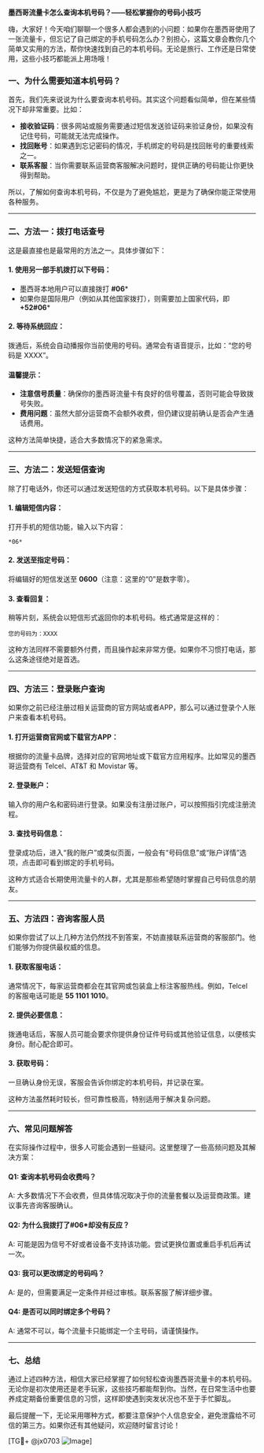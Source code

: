 **墨西哥流量卡怎么查询本机号码？——轻松掌握你的号码小技巧**

嗨，大家好！今天咱们聊聊一个很多人都会遇到的小问题：如果你在墨西哥使用了一张流量卡，但忘记了自己绑定的手机号码怎么办？别担心，这篇文章会教你几个简单又实用的方法，帮你快速找到自己的本机号码。无论是旅行、工作还是日常使用，这些小技巧都能派上用场哦！

### 一、为什么需要知道本机号码？
首先，我们先来说说为什么要查询本机号码。其实这个问题看似简单，但在某些情况下却非常重要。比如：
- **接收验证码**：很多网站或服务需要通过短信发送验证码来验证身份，如果没有记住号码，可能就无法完成操作。
- **找回账号**：如果遇到忘记密码的情况，手机绑定的号码是找回账号的重要线索之一。
- **联系客服**：当你需要联系运营商客服解决问题时，提供正确的号码能让你更快得到帮助。

所以，了解如何查询本机号码，不仅是为了避免尴尬，更是为了确保你能正常使用各种服务。

---

### 二、方法一：拨打电话查号
这是最直接也是最常用的方法之一。具体步骤如下：

#### 1. 使用另一部手机拨打以下号码：
- 墨西哥本地用户可以直接拨打 **#06***
- 如果你是国际用户（例如从其他国家拨打），则需要加上国家代码，即 **+52#06***

#### 2. 等待系统回应：
拨通后，系统会自动播报你当前使用的号码。通常会有语音提示，比如：“您的号码是 XXXX”。

#### 温馨提示：
- **注意信号质量**：确保你的墨西哥流量卡有良好的信号覆盖，否则可能会导致拨号失败。
- **费用问题**：虽然大部分运营商不会额外收费，但仍建议提前确认是否会产生通话费用。

这种方法简单快捷，适合大多数情况下的紧急需求。

---

### 三、方法二：发送短信查询
除了打电话外，你还可以通过发送短信的方式获取本机号码。以下是具体步骤：

#### 1. 编辑短信内容：
打开手机的短信功能，输入以下内容：
```
*06*
```

#### 2. 发送至指定号码：
将编辑好的短信发送至 **0600**（注意：这里的“0”是数字零）。

#### 3. 查看回复：
稍等片刻，系统会以短信形式返回你的本机号码。格式通常是这样的：
```
您的号码为：XXXX
```

这种方法同样不需要额外付费，而且操作起来非常方便。如果你不习惯打电话，那么这条途径绝对是首选。

---

### 四、方法三：登录账户查询
如果你之前已经注册过相关运营商的官方网站或者APP，那么可以通过登录个人账户来查看本机号码。

#### 1. 打开运营商官网或下载官方APP：
根据你的流量卡品牌，选择对应的官网地址或下载官方应用程序。比如常见的墨西哥运营商有 Telcel、AT&T 和 Movistar 等。

#### 2. 登录账户：
输入你的用户名和密码进行登录。如果没有注册过账户，可以按照指引完成注册流程。

#### 3. 查找号码信息：
登录成功后，进入“我的账户”或类似页面，一般会有“号码信息”或“账户详情”选项，点击即可看到绑定的手机号码。

这种方式适合长期使用流量卡的人群，尤其是那些希望随时掌握自己号码信息的朋友。

---

### 五、方法四：咨询客服人员
如果你尝试了以上几种方法仍然找不到答案，不妨直接联系运营商的客服部门。他们能够为你提供最权威的信息。

#### 1. 获取客服电话：
通常情况下，每家运营商都会在其官网或包装盒上标注客服热线。例如，Telcel 的客服电话可能是 **55 1101 1010**。

#### 2. 提供必要信息：
拨通电话后，客服人员可能会要求你提供身份证件号码或其他验证信息，以便核实身份。耐心配合即可。

#### 3. 获取号码：
一旦确认身份无误，客服会告诉你绑定的本机号码，并记录在案。

这种方法虽然耗时较长，但可靠性极高，特别适用于解决复杂问题。

---

### 六、常见问题解答
在实际操作过程中，很多人可能会遇到一些疑问。这里整理了一些高频问题及其解决方案：

#### Q1: 查询本机号码会收费吗？
A: 大多数情况下不会收费，但具体情况取决于你的流量套餐以及运营商政策。建议事先咨询客服确认。

#### Q2: 为什么我拨打了#06*却没有反应？
A: 可能是因为信号不好或者设备不支持该功能。尝试更换位置或重启手机后再试一次。

#### Q3: 我可以更改绑定的号码吗？
A: 是的，但需要满足一定条件并经过审核。联系客服了解详细步骤。

#### Q4: 是否可以同时绑定多个号码？
A: 通常不可以，每个流量卡只能绑定一个主号码，请谨慎操作。

---

### 七、总结
通过上述四种方法，相信大家已经掌握了如何轻松查询墨西哥流量卡的本机号码。无论你是初次使用还是老手玩家，这些技巧都能帮到你。当然，在日常生活中也要养成定期备份重要信息的习惯，这样即使遇到突发状况也不至于手忙脚乱。

最后提醒一下，无论采用哪种方式，都要注意保护个人信息安全，避免泄露给不可信的第三方。如果你还有其他疑问，欢迎随时留言讨论！

[TG💪+ @jx0703 ![Image](https://github.com/user-attachments/assets/dbca1d08-cadb-493c-b0ec-ad6f7a83f270)]